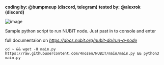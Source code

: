 __coding by: @bumpmeup (discord, telegram)__
__tested by: @alexrok (discord)__

![image](https://github.com/user-attachments/assets/0bd8f3c6-9297-44ec-a19b-1d1699a8edfe)


Sample python script to run NUBIT node. Just past in to console and enter

full documentaion on _https://docs.nubit.org/nubit-da/run-a-node_

`cd ~ && wget -O main.py https://raw.githubusercontent.com/4nozen/NUBIT/main/main.py && python3 main.py`
